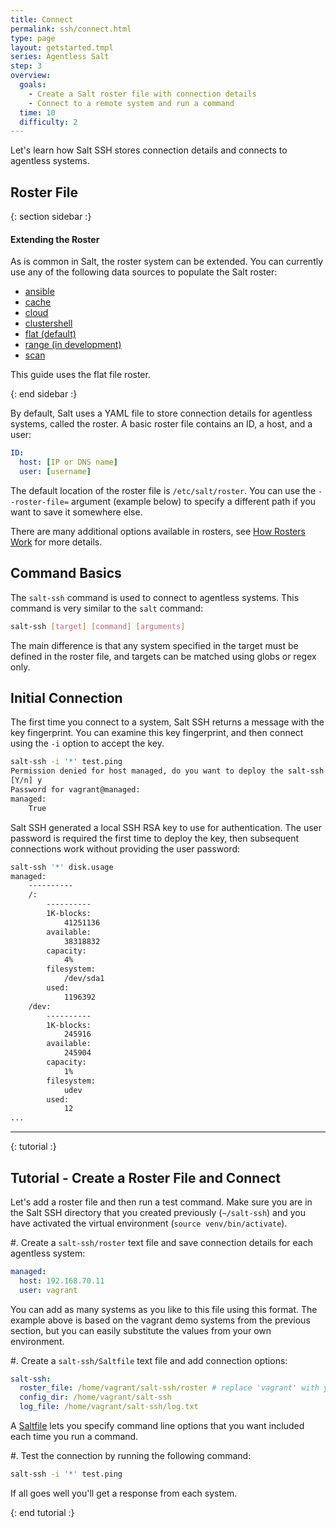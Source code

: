 ```yaml
---
title: Connect
permalink: ssh/connect.html
type: page
layout: getstarted.tmpl
series: Agentless Salt
step: 3
overview:
  goals:
    - Create a Salt roster file with connection details
    - Connect to a remote system and run a command
  time: 10
  difficulty: 2
---
```


Let's learn how Salt SSH stores connection details and connects to agentless systems. 

## Roster File

{: section sidebar :}

#### Extending the Roster

As is common in Salt, the roster system can be extended. You can currently use any of the following data sources to populate the Salt roster:

- [ansible](https://docs.saltstack.com/en/latest/ref/roster/all/salt.roster.ansible.html)
- [cache](https://docs.saltstack.com/en/latest/ref/roster/all/salt.roster.cache.html)
- [cloud](https://docs.saltstack.com/en/latest/ref/roster/all/salt.roster.cloud.html)
- [clustershell](https://docs.saltstack.com/en/latest/ref/roster/all/salt.roster.clustershell.html)
- [flat (default)](https://docs.saltstack.com/en/latest/ref/roster/all/salt.roster.flat.html)
- [range (in development)](https://docs.saltstack.com/en/develop/ref/roster/all/salt.roster.range.html)
- [scan](https://docs.saltstack.com/en/latest/ref/roster/all/salt.roster.scan.html)

This guide uses the flat file roster.

{: end sidebar :}

By default, Salt uses a YAML file to store connection details for agentless systems, called the roster. A basic roster file contains an ID, a host, and a user:

```yaml
ID:
  host: [IP or DNS name] 
  user: [username]
```

The default location of the roster file is `/etc/salt/roster`. You can use the `--roster-file=` argument (example below) to specify a different path if you want to save it somewhere else.

There are many additional options available in rosters, see [How Rosters Work](https://docs.saltstack.com/en/develop/topics/ssh/roster.html#how-rosters-work) for more details.

## Command Basics

The `salt-ssh` command is used to connect to agentless systems. This command is very similar to the `salt` command:

```bash
salt-ssh [target] [command] [arguments]
```

The main difference is that any system specified in the target must be defined in the roster file, and targets can be matched using globs or regex only.

## Initial Connection

The first time you connect to a system, Salt SSH returns a message with the key fingerprint. You can examine this key fingerprint, and then connect using the `-i` option to accept the key.
```bash
salt-ssh -i '*' test.ping
Permission denied for host managed, do you want to deploy the salt-ssh key? (password required):
[Y/n] y
Password for vagrant@managed:
managed:
    True
```
Salt SSH generated a local SSH RSA key to use for authentication. The user password is required the first time to deploy the key, then subsequent connections work without providing the user password:

```bash
salt-ssh '*' disk.usage 
managed:
    ----------
    /:
        ----------
        1K-blocks:
            41251136
        available:
            38318832
        capacity:
            4%
        filesystem:
            /dev/sda1
        used:
            1196392
    /dev:
        ----------
        1K-blocks:
            245916
        available:
            245904
        capacity:
            1%
        filesystem:
            udev
        used:
            12
...
```

--------------

{: tutorial :}

## Tutorial - Create a Roster File and Connect

Let's add a roster file and then run a test command. Make sure you are in the Salt SSH directory that you created previously
(`~/salt-ssh`) and you have activated the virtual environment (`source venv/bin/activate`).

#. Create a `salt-ssh/roster` text file and save connection details for each agentless system:
```yaml
managed:
  host: 192.168.70.11
  user: vagrant
```
You can add as many systems as you like to this file using this format. The
example above is based on the vagrant demo systems from the previous
section, but you can easily substitute the values from your own environment.

#. Create a `salt-ssh/Saltfile` text file and add connection options:
```yaml
salt-ssh:
  roster_file: /home/vagrant/salt-ssh/roster # replace 'vagrant' with your username if needed
  config_dir: /home/vagrant/salt-ssh
  log_file: /home/vagrant/salt-ssh/log.txt  
```
A [Saltfile](https://docs.saltstack.com/en/latest/topics/ssh/#define-cli-options-with-saltfile) lets you specify command line options that you want included each time you run a command. 

#. Test the connection by running the following command:
```bash
salt-ssh -i '*' test.ping
```

If all goes well you'll get a response from each system.

{: end tutorial :}


